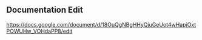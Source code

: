 ## Documentation Edit
https://docs.google.com/document/d/18OuQgNBgHHyQjuGeUot4wHapjOxtPOWUHw_VOHdaPP8/edit
